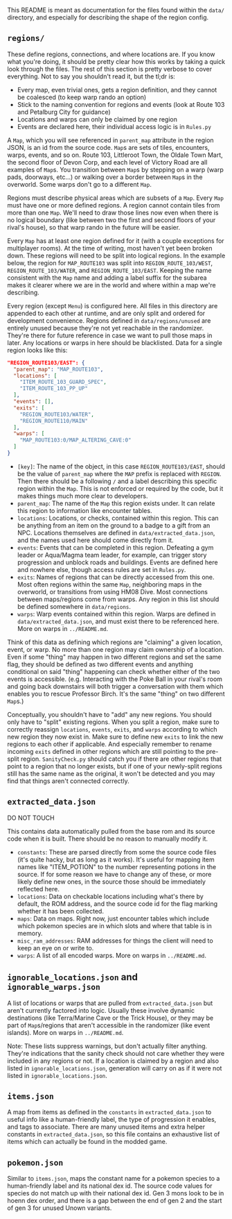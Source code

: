 This README is meant as documentation for the files found within the `data/` directory, and especially for describing the shape of the region config.

## `regions/`

These define regions, connections, and where locations are. If you know what you're doing, it should be pretty clear how this works by taking a quick look through the files. The rest of this section is pretty verbose to cover everything. Not to say you shouldn't read it, but the tl;dr is:
- Every map, even trivial ones, gets a region definition, and they cannot be coalesced (to keep warp rando an option)
- Stick to the naming convention for regions and events (look at Route 103 and Petalburg City for guidance)
- Locations and warps can only be claimed by one region
- Events are declared here, their individual access logic is in `Rules.py`

A `Map`, which you will see referenced in `parent_map` attribute in the region JSON, is an id from the source code. `Map`s are sets of tiles, encounters, warps, events, and so on. Route 103, Littleroot Town, the Oldale Town Mart, the second floor of Devon Corp, and each level of Victory Road are all examples of `Map`s. You transition between `Map`s by stepping on a warp (warp pads, doorways, etc...) or walking over a border between `Map`s in the overworld. Some warps don't go to a different `Map`.

Regions must describe physical areas which are subsets of a `Map`. Every `Map` must have one or more defined regions. A region cannot contain tiles from more than one `Map`. We'll need to draw those lines now even when there is no logical boundary (like between two the first and second floors of your rival's house), so that warp rando in the future will be easier.

Every `Map` has at least one region defined for it (with a couple exceptions for multiplayer rooms). At the time of writing, most haven't yet been broken down. These regions will need to be split into logical regions. In the example below, the region for `MAP_ROUTE103` was split into `REGION_ROUTE_103/WEST`, `REGION_ROUTE_103/WATER`, and `REGION_ROUTE_103/EAST`. Keeping the name consistent with the `Map` name and adding a label suffix for the subarea makes it clearer where we are in the world and where within a map we're describing.

Every region (except `Menu`) is configured here. All files in this directory are appended to each other at runtime, and are only split and ordered for development convenience. Regions defined in `data/regions/unused` are entirely unused because they're not yet reachable in the randomizer. They're there for future reference in case we want to pull those maps in later. Any locations or warps in here should be blacklisted. Data for a single region looks like this:

```json
"REGION_ROUTE103/EAST": {
  "parent_map": "MAP_ROUTE103",
  "locations": [
    "ITEM_ROUTE_103_GUARD_SPEC",
    "ITEM_ROUTE_103_PP_UP"
  ],
  "events": [],
  "exits": [
    "REGION_ROUTE103/WATER",
    "REGION_ROUTE110/MAIN"
  ],
  "warps": [
    "MAP_ROUTE103:0/MAP_ALTERING_CAVE:0"
  ]
}
```

- `[key]`: The name of the object, in this case `REGION_ROUTE103/EAST`, should be the value of `parent_map` where the `MAP` prefix is replaced with `REGION`. Then there should be a following `/` and a label describing this specific region within the `Map`. This is not enforced or required by the code, but it makes things much more clear to developers.
- `parent_map`: The name of the `Map` this region exists under. It can relate this region to information like encounter tables.
- `locations`: Locations, or checks, contained within this region. This can be anything from an item on the ground to a badge to a gift from an NPC. Locations themselves are defined in `data/extracted_data.json`, and the names used here should come directly from it.
- `events`: Events that can be completed in this region. Defeating a gym leader or Aqua/Magma team leader, for example, can trigger story progression and unblock roads and buildings. Events are defined here and nowhere else, though access rules are set in `Rules.py`.
- `exits`: Names of regions that can be directly accessed from this one. Most often regions within the same `Map`, neighboring maps in the overworld, or transitions from using HM08 Dive. Most connections between maps/regions come from warps. Any region in this list should be defined somewhere in `data/regions`.
- `warps`: Warp events contained within this region. Warps are defined in `data/extracted_data.json`, and must exist there to be referenced here. More on warps in `../README.md`.

Think of this data as defining which regions are "claiming" a given location, event, or warp. No more than one region may claim ownership of a location. Even if some "thing" may happen in two different regions and set the same flag, they should be defined as two different events and anything conditional on said "thing" happening can check whether either of the two events is accessible. (e.g. Interacting with the Poke Ball in your rival's room and going back downstairs will both trigger a conversation with them which enables you to rescue Professor Birch. It's the same "thing" on two different `Map`s.)

Conceptually, you shouldn't have to "add" any new regions. You should only have to "split" existing regions. When you split a region, make sure to correctly reassign `locations`, `events`, `exits`, and `warps` according to which new region they now exist in. Make sure to define new `exits` to link the new regions to each other if applicable. And especially remember to rename incoming `exits` defined in other regions which are still pointing to the pre-split region. `SanityCheck.py` should catch you if there are other regions that point to a region that no longer exists, but if one of your newly-split regions still has the same name as the original, it won't be detected and you may find that things aren't connected correctly.

## `extracted_data.json`

DO NOT TOUCH

This contains data automatically pulled from the base rom and its source code when it is built. There should be no reason to manually modify it.

- `constants`: These are parsed directly from some the source code files (it's quite hacky, but as long as it works). It's useful for mapping item names like "ITEM_POTION" to the number representing potions in the source. If for some reason we have to change any of these, or more likely define new ones, in the source those should be immediately reflected here.
- `locations`: Data on checkable locations including what's there by default, the ROM address, and the source code id for the flag marking whether it has been collected.
- `maps`: Data on maps. Right now, just encounter tables which include which pokemon species are in which slots and where that table is in memory.
- `misc_ram_addresses`: RAM addresses for things the client will need to keep an eye on or write to.
- `warps`: A list of all encoded warps. More on warps in `../README.md`.

## `ignorable_locations.json` and `ignorable_warps.json`

A list of locations or warps that are pulled from `extracted_data.json` but aren't currently factored into logic. Usually these involve dynamic destinations (like Terra/Marine Cave or the Trick House), or they may be part of `Map`s/regions that aren't accessible in the randomizer (like event islands). More on warps in `../README.md`.

Note: These lists suppress warnings, but don't actually filter anything. They're indications that the sanity check should not care whether they were included in any regions or not. If a location is claimed by a region and also listed in `ignorable_locations.json`, generation will carry on as if it were not listed in `ignorable_locations.json`.

## `items.json`

A map from items as defined in the `constants` in `extracted_data.json` to useful info like a human-friendly label, the type of progression it enables, and tags to associate. There are many unused items and extra helper constants in `extracted_data.json`, so this file contains an exhaustive list of items which can actually be found in the modded game.

## `pokemon.json`

Similar to `items.json`, maps the constant name for a pokemon species to a human-friendly label and its national dex id. The source code values for species do not match up with their national dex id. Gen 3 mons look to be in hoenn dex order, and there is a gap between the end of gen 2 and the start of gen 3 for unused Unown variants.
